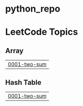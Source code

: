 # python_repo
<!---LeetCode Topics Start-->
# LeetCode Topics
## Array
|  |
| ------- |
| [0001-two-sum](https://github.com/shweta2892/python_repo/tree/master/0001-two-sum) |
## Hash Table
|  |
| ------- |
| [0001-two-sum](https://github.com/shweta2892/python_repo/tree/master/0001-two-sum) |
<!---LeetCode Topics End-->